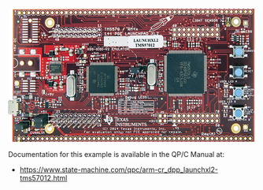 ![LAUNCHXL2-TMS57012](../../../doxygen/images/bd_LAUNCHXL2-TMS57012.jpg)

Documentation for this example is available in the QP/C Manual at:

- https://www.state-machine.com/qpc/arm-cr_dpp_launchxl2-tms57012.html
